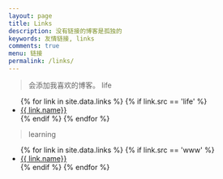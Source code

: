 ```yaml
---
layout: page
title: Links
description: 没有链接的博客是孤独的
keywords: 友情链接, links
comments: true
menu: 链接
permalink: /links/
---
```


> 会添加我喜欢的博客。
> life

<ul>
{% for link in site.data.links %}
  {% if link.src == 'life' %}
  <li><a href="{{ link.url }}" target="_blank">{{ link.name}}</a></li>
  {% endif %}
{% endfor %}
</ul>

> learning

<ul>
{% for link in site.data.links %}
  {% if link.src == 'www' %}
  <li><a href="{{ link.url }}" target="_blank">{{ link.name}}</a></li>
  {% endif %}
{% endfor %}
</ul>
